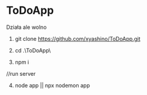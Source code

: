 # ToDoApp
Działa ale wolno

1.  git clone https://github.com/xyashino/ToDoApp.git

2.  cd .\ToDoApp\

3. npm i

//run server

4. node app
||
npx nodemon app
